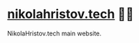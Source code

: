 # [nikolahristov.tech] 👨🏻

NikolaHristov.tech main website.

[nikolahristov.tech]: https://nikolahristov.tech
